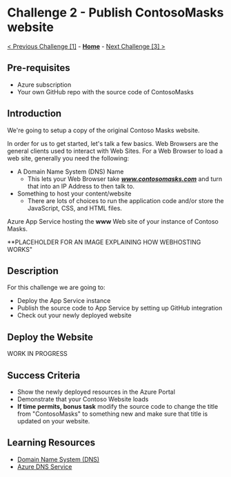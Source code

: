 # Challenge 2 - Publish ContosoMasks website

[< Previous Challenge [1]](./Challenge01.md) - **[Home](../README.md)** - [Next Challenge [3] >](./Challenge03.md)

## Pre-requisites

- Azure subscription
- Your own GitHub repo with the source code of ContosoMasks

## Introduction

We're going to setup a copy of the original Contoso Masks website. 

In order for us to get started, let's talk a few basics. Web Browsers are the general clients used to interact with Web Sites. For a Web Browser to load a web site, generally you need the following:
- A Domain Name System (DNS) Name
  - This lets your Web Browser take ***www.contosomasks.com*** and turn that into an IP Address to then talk to.
- Something to host your content/website
  - There are lots of choices to run the application code and/or store the JavaScript, CSS, and HTML files.


Azure App Service hosting the **www** Web site of your instance of Contoso Masks.

**PLACEHOLDER FOR AN IMAGE EXPLAINING HOW WEBHOSTING WORKS"



## Description

For this challenge we are going to:
- Deploy the App Service instance
- Publish the source code to App Service by setting up GitHub integration
- Check out your newly deployed website

## Deploy the Website 

WORK IN PROGRESS

## Success Criteria

- Show the newly deployed resources in the Azure Portal
- Demonstrate that your Contoso Website loads
- **If time permits, bonus task** modify the source code to change the title from "ContosoMasks" to something new and make sure that title is updated on your website.

## Learning Resources

- [Domain Name System (DNS)](https://en.wikipedia.org/wiki/Domain_Name_System)
- [Azure DNS Service](https://docs.microsoft.com/en-us/azure/dns/dns-overview)

